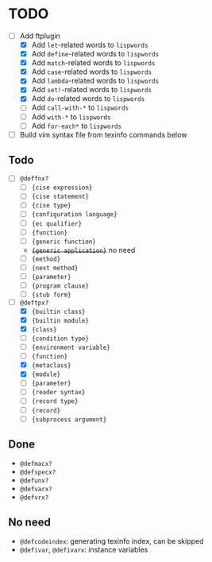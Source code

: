 # TODO

- [ ] Add ftplugin
    - [x] Add `let`-related words to `lispwords`
    - [x] Add `define`-related words to `lispwords`
    - [x] Add `match`-related words to `lispwords`
    - [x] Add `case`-related words to `lispwords`
    - [x] Add `lambda`-related words to `lispwords`
    - [x] Add `set!`-related words to `lispwords`
    - [x] Add `do`-related words to `lispwords`
    - [ ] Add `call-with-*` to `lispwords`
    - [ ] Add `with-*` to `lispwords`
    - [ ] Add `for-each*` to `lispwords`
- [ ] Build vim syntax file from texinfo commands below

## Todo

- [ ] `@deffnx?`
    - [ ] `{cise expression}`
    - [ ] `{cise statement}`
    - [ ] `{cise type}`
    - [ ] `{configuration language}`
    - [ ] `{ec qualifier}`
    - [ ] `{function}`
    - [ ] `{generic function}`
    - ~~`{generic application}`~~ no need
    - [ ] `{method}`
    - [ ] `{next method}`
    - [ ] `{parameter}`
    - [ ] `{program clause}`
    - [ ] `{stub form}`
- [ ] `@deftpx?`
    - [x] `{builtin class}`
    - [x] `{builtin module}`
    - [x] `{class}`
    - [ ] `{condition type}`
    - [ ] `{environment variable}`
    - [ ] `{function}`
    - [x] `{metaclass}`
    - [x] `{module}`
    - [ ] `{parameter}`
    - [ ] `{reader syntax}`
    - [ ] `{record type}`
    - [ ] `{record}`
    - [ ] `{subprocess argument}`

## Done

- `@defmacx?`
- `@defspecx?`
- `@defunx?`
- `@defvarx?`
- `@defvrx?`

## No need

- `@defcodeindex`: generating texinfo index, can be skipped
- `@defivar`, `@defivarx`: instance variables
